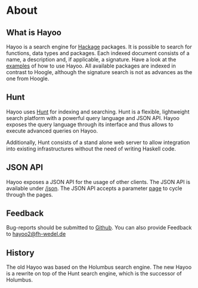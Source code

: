 About
=====

What is Hayoo
-------------

Hayoo is a search engine for [Hackage](http://hackage.haskell.org/) packages. It is possible to search for functions, data types and packages. Each indexed document consists of a name, a description and, if applicable, a signature. Have a look at the [examples](/examples) of how to use Hayoo. All available packages are indexed in contrast to Hoogle, although the signature search is not as advances as the one from Hoogle. 

Hunt
----

Hayoo uses [Hunt](huntsearch.org) for indexing and searching. Hunt is a flexible, lightweight search platform with a powerful query language and JSON API. Hayoo exposes the query language through its interface and thus allows to execute advanced queries on Hayoo. 

Additionally, Hunt consists of a stand alone web server to allow integration into existing infrastructures without the need of writing Haskell code.


JSON API
--------

Hayoo exposes a JSON API for the usage of other clients. The JSON API is available under [/json](/json?query=Monad). The JSON API accepts a parameter [page](/json?query=Monad&page=2) to cycle through the pages. 

Feedback
--------

Bug-reports should be submitted to [Github](https://github.com/hunt-framework/hayoo/issues). You can also provide Feedback to [hayoo2@fh-wedel.de](mailto:hayoo2@fh-wedel.de) 

History
-------

The old Hayoo was based on the Holumbus search engine. The new Hayoo is a rewrite on top of the Hunt search engine, which is the successor of Holumbus. 

